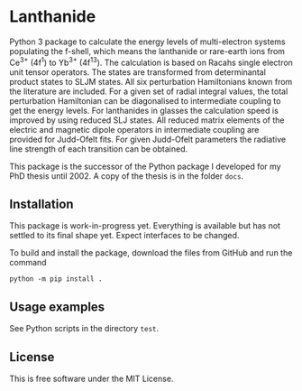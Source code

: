 # Lanthanide

Python 3 package to calculate the energy levels of multi-electron systems
populating the f-shell, which means the lanthanide or rare-earth ions from
Ce<sup>3+</sup> (4f<sup>1</sup>) to Yb<sup>3+</sup> (4f<sup>13</sup>). The
calculation is based on Racahs single electron
unit tensor operators. The states are transformed from determinantal product
states to SLJM states. All six perturbation Hamiltonians known from the
literature are included. For a given set of radial integral values, the
total perturbation Hamiltonian can be diagonalised to intermediate coupling
to get the energy levels. For lanthanides in glasses the calculation speed
is improved by using reduced SLJ states. All reduced matrix elements of the
electric and magnetic dipole operators in intermediate coupling are provided
for Judd-Ofelt fits. For given Judd-Ofelt parameters the radiative line strength
of each transition can be obtained.

This package is the successor of the Python package I developed for my PhD
thesis until 2002. A copy of the thesis is in the folder `docs`. 

## Installation

This package is work-in-progress yet. Everything is available but has not
settled to its final shape yet. Expect interfaces to be changed.

To build and install the package, download the files from GitHub and run
the command

```
python -m pip install .
```

## Usage examples

See Python scripts in the directory `test`.

## License

This is free software under the MIT License.